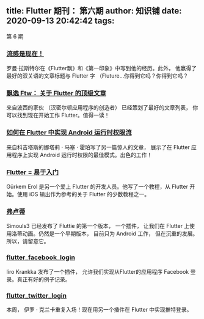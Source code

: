 
title: Flutter 期刊： 第六期
author: 知识铺
date: 2020-09-13 20:42:42
tags: 
---
  第 6 期

### [流感是现在！](https://zshipu.com/t?url=https://medium.com/@lets4r/the-fluture-is-now-6040d7dcd9f3)

罗曼·拉斯特尔在《Flutter飘》和《第一印象》中写到他的经历。此外， 他赢得了最好的双关语的文章标题与 Flutter 字 （Fluture...你得到它吗？你得到它吗？

### [飘逸 Ftw： 关于 Flutter 的顶级文章](https://zshipu.com/t?url=https://blog.goposse.com/flutter-ftw-top-articles-about-flutter-fec6f365ef81)

来自波西的家伙 （汉密尔顿应用程序的创造者） 已经策划了最好的文章列表， 你可以找到现在开始工作 Flutter。值得一读！

### [如何在 Flutter 中实现 Android 运行时权限流](https://zshipu.com/t?url=http://cogitas.net/android-runtime-permission-flow-flutter/)

来自科吉塔斯的娜塔莉 · 马塞 · 霍珀写了另一篇惊人的文章， 展示了在 Flutter 应用程序上实现 Android 运行时权限的最佳模式。出色的工作！

### [Flutter = 易于入门](https://zshipu.com/t?url=https://medium.com/@westdabestdb/flutter-its-easy-to-get-started-995eb20c54a1)

Gürkem Erol 是另一个爱上 Flutter 的开发人员。他写了一个教程，从 Flutter 开始。使用 iOS 输出作为参考的关于 Flutter 的少数教程之一。

### [弗卢蒂](https://zshipu.com/t?url=https://pub.dartlang.org/packages/fluttie)

Simouls3 已经发布了 Fluttie 的第一个版本， 一个插件， 让我们在 Flutter 上使用洛蒂动画。仍然是一个早期版本， 目前只为 Android 工作， 但在沉重的发展。所以，请留意它。

### [flutter_facebook_login](https://zshipu.com/t?url=https://pub.dartlang.org/packages/flutter_facebook_login)

Iiro Krankka 发布了一个插件， 允许我们实现从Flutter的应用程序 Facebook 登录。真正有好的例子记录。

### [flutter_twitter_login](https://zshipu.com/t?url=https://pub.dartlang.org/packages/flutter_twitter_login)

本周， 伊罗 · 克兰卡重复入场！现在用另一个插件在 Flutter 中实现推特登录。
